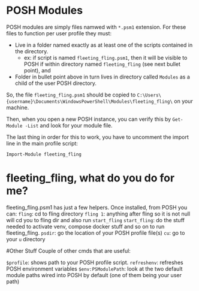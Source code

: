 # POSH Modules
POSH modules are simply files namwed with `*.psm1` extension. For these files to function per user profile they must:
- Live in a folder named exactly as at least one of the scripts contained in the directory.
  - ex: if script is named `fleeting_fling.psm1`, then it will be visible to POSH if within directory named `fleeting_fling` (see next bullet point), and
- Folder in bullet point above in turn lives in directory called `Modules` as a child of the user POSH directory.

So, the file `fleeting_fling.psm1` should be copied to `C:\Users\{username}\Documents\WindowsPowerShell\Modules\fleeting_fling\` on your machine. 

Then, when you open a new POSH instance, you can verify this by `Get-Module -List` and look for your module file.

The last thing in order for this to work, you have to uncomment the import line in the main profile script:

`Import-Module fleeting_fling`

# fleeting_fling, what do you do for me?
fleeting_fling.psm1 has just a few helpers. Once installed, from POSH you can:
`fling`: cd to fling directory
`fling 1`: anything after fling so it is not null will cd you to fling dir and also run `start_fling`
`start_fling`: do the stuff needed to activate venv, compose docker stuff and so on to run fleeting_fling.
`psdir`: go the location of your POSH profile file(s)
`cu`: go to your `u` directory

#Other Stuff
Couple of other cmds that are useful:

`$profile`: shows path to your POSH profile script.
`refreshenv`: refreshes POSH environment variables
`$env:PSModulePath`: look at the two default module paths wired into POSH by default (one of them being your user path)